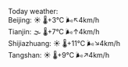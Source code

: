 Today weather:  
Beijing: ☀️   🌡️+3°C 🌬️↖4km/h  
Tianjin: 🌫  🌡️+7°C 🌬️↑4km/h  
Shijiazhuang: ☀️   🌡️+11°C 🌬️↘4km/h  
Tangshan: ☀️   🌡️+9°C 🌬️↗4km/h  
